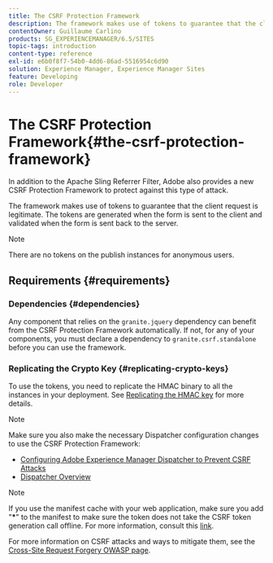 ```yaml
---
title: The CSRF Protection Framework
description: The framework makes use of tokens to guarantee that the client request is legitimate
contentOwner: Guillaume Carlino
products: SG_EXPERIENCEMANAGER/6.5/SITES
topic-tags: introduction
content-type: reference
exl-id: e6b0f8f7-54b0-4dd6-86ad-5516954c6d90
solution: Experience Manager, Experience Manager Sites
feature: Developing
role: Developer
---
```

# The CSRF Protection Framework{#the-csrf-protection-framework}

In addition to the Apache Sling Referrer Filter, Adobe also provides a new CSRF Protection Framework to protect against this type of attack.

The framework makes use of tokens to guarantee that the client request is legitimate. The tokens are generated when the form is sent to the client and validated when the form is sent back to the server.

>[!NOTE]
>
>There are no tokens on the publish instances for anonymous users.

## Requirements {#requirements}

### Dependencies {#dependencies}

Any component that relies on the `granite.jquery` dependency can benefit from the CSRF Protection Framework automatically. If not, for any of your components, you must declare a dependency to `granite.csrf.standalone` before you can use the framework.

### Replicating the Crypto Key {#replicating-crypto-keys}

To use the tokens, you need to replicate the HMAC binary to all the instances in your deployment. See [Replicating the HMAC key](/help/sites-administering/encapsulated-token.md#replicating-the-hmac-key) for more details.

>[!NOTE]
>
>Make sure you also make the necessary Dispatcher configuration changes to use the CSRF Protection Framework:
>
>* [Configuring Adobe Experience Manager Dispatcher to Prevent CSRF Attacks](https://experienceleague.adobe.com/en/docs/experience-manager-dispatcher/using/configuring/configuring-dispatcher-to-prevent-csrf)
>* [Dispatcher Overview](https://experienceleague.adobe.com/en/docs/experience-manager-dispatcher/using/dispatcher)

>[!NOTE]
>
>If you use the manifest cache with your web application, make sure you add "**&ast;**" to the manifest to make sure the token does not take the CSRF token generation call offline. For more information, consult this [link](https://www.w3.org/TR/offline-webapps/).
>
>For more information on CSRF attacks and ways to mitigate them, see the [Cross-Site Request Forgery OWASP page](https://owasp.org/www-community/attacks/csrf).
